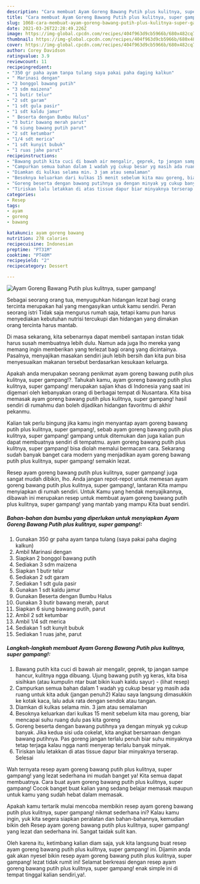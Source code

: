 ```yaml
---
description: "Cara membuat Ayam Goreng Bawang Putih plus kulitnya, super gampang! yang lezat Untuk Jualan"
title: "Cara membuat Ayam Goreng Bawang Putih plus kulitnya, super gampang! yang lezat Untuk Jualan"
slug: 1068-cara-membuat-ayam-goreng-bawang-putih-plus-kulitnya-super-gampang-yang-lezat-untuk-jualan
date: 2021-03-26T22:28:49.226Z
image: https://img-global.cpcdn.com/recipes/404f963d9cb5966b/680x482cq70/ayam-goreng-bawang-putih-plus-kulitnya-super-gampang-foto-resep-utama.jpg
thumbnail: https://img-global.cpcdn.com/recipes/404f963d9cb5966b/680x482cq70/ayam-goreng-bawang-putih-plus-kulitnya-super-gampang-foto-resep-utama.jpg
cover: https://img-global.cpcdn.com/recipes/404f963d9cb5966b/680x482cq70/ayam-goreng-bawang-putih-plus-kulitnya-super-gampang-foto-resep-utama.jpg
author: Corey Davidson
ratingvalue: 3.9
reviewcount: 11
recipeingredient:
- "350 gr paha ayam tanpa tulang saya pakai paha daging kalkun"
- " Marinasi dengan"
- "2 bonggol bawang putih"
- "3 sdm maizena"
- "1 butir telur"
- "2 sdt garam"
- "1 sdt gula pasir"
- "1 sdt kaldu jamur"
- " Beserta dengan Bumbu Halus"
- "3 butir bawang merah parut"
- "6 siung bawang putih parut"
- "2 sdt ketumbar"
- "1/4 sdt merica"
- "1 sdt kunyit bubuk"
- "1 ruas jahe parut"
recipeinstructions:
- "Bawang putih kita cuci di bawah air mengalir, geprek, tp jangan sampe hancur, kulitnya ngga dibuang. Ujung bawang putih yg keras, kita bisa sisihkan (atau kumpulin ntar buat bikin kuah kaldu sayur)           (lihat resep)"
- "Campurkan semua bahan dalam 1 wadah yg cukup besar yg masih ada ruang untuk kita aduk (jangan penuh2) Kalau saya langsung dimasukkin ke kotak kaca, lalu aduk rata dengan sendok atau tangan."
- "Diamkan di kulkas selama min. 3 jam atau semalaman"
- "Besoknya keluarkan dari kulkas 15 menit sebelum kita mau goreng, biar mencapai suhu ruang dulu pas kita goreng"
- "Goreng beserta dengan bawang putihnya ya dengan minyak yg cukup banyak. Jika kedua sisi uda cokelat, kita angkat bersamaan dengan bawang putihnya. Pas goreng jangan terlalu penuh biar suhu minyaknya tetap terjaga kalau ngga nanti menyerap terlalu banyak minyak."
- "Tiriskan lalu letakkan di atas tissue dapur biar minyaknya terserap. Selesai"
categories:
- Resep
tags:
- ayam
- goreng
- bawang

katakunci: ayam goreng bawang 
nutrition: 278 calories
recipecuisine: Indonesian
preptime: "PT31M"
cooktime: "PT40M"
recipeyield: "2"
recipecategory: Dessert

---
```



![Ayam Goreng Bawang Putih plus kulitnya, super gampang!](https://img-global.cpcdn.com/recipes/404f963d9cb5966b/680x482cq70/ayam-goreng-bawang-putih-plus-kulitnya-super-gampang-foto-resep-utama.jpg)

Sebagai seorang orang tua, menyuguhkan hidangan lezat bagi orang tercinta merupakan hal yang mengasyikan untuk kamu sendiri. Peran seorang istri Tidak saja mengurus rumah saja, tetapi kamu pun harus menyediakan kebutuhan nutrisi tercukupi dan hidangan yang dimakan orang tercinta harus mantab.

Di masa  sekarang, kita sebenarnya dapat membeli santapan instan tidak harus susah membuatnya lebih dulu. Namun ada juga lho mereka yang memang ingin memberikan yang terlezat bagi orang yang dicintainya. Pasalnya, menyajikan masakan sendiri jauh lebih bersih dan kita pun bisa menyesuaikan makanan tersebut berdasarkan kesukaan keluarga. 



Apakah anda merupakan seorang penikmat ayam goreng bawang putih plus kulitnya, super gampang!?. Tahukah kamu, ayam goreng bawang putih plus kulitnya, super gampang! merupakan sajian khas di Indonesia yang saat ini digemari oleh kebanyakan orang di berbagai tempat di Nusantara. Kita bisa memasak ayam goreng bawang putih plus kulitnya, super gampang! hasil sendiri di rumahmu dan boleh dijadikan hidangan favoritmu di akhir pekanmu.

Kalian tak perlu bingung jika kamu ingin menyantap ayam goreng bawang putih plus kulitnya, super gampang!, sebab ayam goreng bawang putih plus kulitnya, super gampang! gampang untuk ditemukan dan juga kalian pun dapat membuatnya sendiri di tempatmu. ayam goreng bawang putih plus kulitnya, super gampang! bisa diolah memalui bermacam cara. Sekarang sudah banyak banget cara modern yang menjadikan ayam goreng bawang putih plus kulitnya, super gampang! semakin lezat.

Resep ayam goreng bawang putih plus kulitnya, super gampang! juga sangat mudah dibikin, lho. Anda jangan repot-repot untuk memesan ayam goreng bawang putih plus kulitnya, super gampang!, lantaran Kita mampu menyiapkan di rumah sendiri. Untuk Kamu yang hendak menyajikannya, dibawah ini merupakan resep untuk membuat ayam goreng bawang putih plus kulitnya, super gampang! yang mantab yang mampu Kita buat sendiri.

<!--inarticleads1-->

##### Bahan-bahan dan bumbu yang diperlukan untuk menyiapkan Ayam Goreng Bawang Putih plus kulitnya, super gampang!:

1. Gunakan 350 gr paha ayam tanpa tulang (saya pakai paha daging kalkun)
1. Ambil  Marinasi dengan
1. Siapkan 2 bonggol bawang putih
1. Sediakan 3 sdm maizena
1. Siapkan 1 butir telur
1. Sediakan 2 sdt garam
1. Sediakan 1 sdt gula pasir
1. Gunakan 1 sdt kaldu jamur
1. Gunakan  Beserta dengan Bumbu Halus
1. Gunakan 3 butir bawang merah, parut
1. Siapkan 6 siung bawang putih, parut
1. Ambil 2 sdt ketumbar
1. Ambil 1/4 sdt merica
1. Sediakan 1 sdt kunyit bubuk
1. Sediakan 1 ruas jahe, parut




<!--inarticleads2-->

##### Langkah-langkah membuat Ayam Goreng Bawang Putih plus kulitnya, super gampang!:

1. Bawang putih kita cuci di bawah air mengalir, geprek, tp jangan sampe hancur, kulitnya ngga dibuang. Ujung bawang putih yg keras, kita bisa sisihkan (atau kumpulin ntar buat bikin kuah kaldu sayur) -           (lihat resep)
1. Campurkan semua bahan dalam 1 wadah yg cukup besar yg masih ada ruang untuk kita aduk (jangan penuh2) Kalau saya langsung dimasukkin ke kotak kaca, lalu aduk rata dengan sendok atau tangan.
1. Diamkan di kulkas selama min. 3 jam atau semalaman
1. Besoknya keluarkan dari kulkas 15 menit sebelum kita mau goreng, biar mencapai suhu ruang dulu pas kita goreng
1. Goreng beserta dengan bawang putihnya ya dengan minyak yg cukup banyak. Jika kedua sisi uda cokelat, kita angkat bersamaan dengan bawang putihnya. Pas goreng jangan terlalu penuh biar suhu minyaknya tetap terjaga kalau ngga nanti menyerap terlalu banyak minyak.
1. Tiriskan lalu letakkan di atas tissue dapur biar minyaknya terserap. Selesai




Wah ternyata resep ayam goreng bawang putih plus kulitnya, super gampang! yang lezat sederhana ini mudah banget ya! Kita semua dapat membuatnya. Cara buat ayam goreng bawang putih plus kulitnya, super gampang! Cocok banget buat kalian yang sedang belajar memasak maupun untuk kamu yang sudah hebat dalam memasak.

Apakah kamu tertarik mulai mencoba membikin resep ayam goreng bawang putih plus kulitnya, super gampang! nikmat sederhana ini? Kalau kamu ingin, yuk kita segera siapkan peralatan dan bahan-bahannya, kemudian bikin deh Resep ayam goreng bawang putih plus kulitnya, super gampang! yang lezat dan sederhana ini. Sangat taidak sulit kan. 

Oleh karena itu, ketimbang kalian diam saja, yuk kita langsung buat resep ayam goreng bawang putih plus kulitnya, super gampang! ini. Dijamin anda gak akan nyesel bikin resep ayam goreng bawang putih plus kulitnya, super gampang! lezat tidak rumit ini! Selamat berkreasi dengan resep ayam goreng bawang putih plus kulitnya, super gampang! enak simple ini di tempat tinggal kalian sendiri,ya!.

